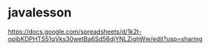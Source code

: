 # javalesson
https://docs.google.com/spreadsheets/d/1k2t-opibKDPHTS51qVks30wetBa6Sd56djYNLZighWw/edit?usp=sharing
